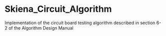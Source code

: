 # Skiena_Circuit_Algorithm
Implementation of the circuit board testing algorithm described in section 6-2 of the Algorithm Design Manual
